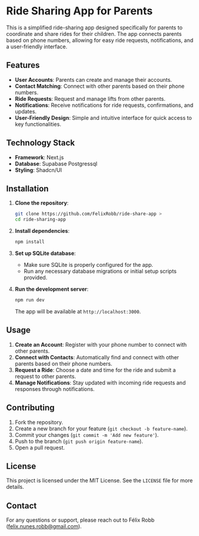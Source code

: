 # Ride Sharing App for Parents

This is a simplified ride-sharing app designed specifically for parents to coordinate and share rides for their children. The app connects parents based on phone numbers, allowing for easy ride requests, notifications, and a user-friendly interface.

## Features

- **User Accounts**: Parents can create and manage their accounts.
- **Contact Matching**: Connect with other parents based on their phone numbers.
- **Ride Requests**: Request and manage lifts from other parents.
- **Notifications**: Receive notifications for ride requests, confirmations, and updates.
- **User-Friendly Design**: Simple and intuitive interface for quick access to key functionalities.

## Technology Stack

- **Framework**: Next.js
- **Database**: Supabase Postgressql
- **Styling**: Shadcn/UI

## Installation

1. **Clone the repository**:

   ```bash
   git clone https://github.com/FelixRobb/ride-share-app >
   cd ride-sharing-app
   ```

2. **Install dependencies**:

   ```bash
   npm install
   ```

3. **Set up SQLite database**:

   - Make sure SQLite is properly configured for the app.
   - Run any necessary database migrations or initial setup scripts provided.

4. **Run the development server**:

   ```bash
   npm run dev
   ```

   The app will be available at `http://localhost:3000`.

## Usage

1. **Create an Account**: Register with your phone number to connect with other parents.
2. **Connect with Contacts**: Automatically find and connect with other parents based on their phone numbers.
3. **Request a Ride**: Choose a date and time for the ride and submit a request to other parents.
4. **Manage Notifications**: Stay updated with incoming ride requests and responses through notifications.

## Contributing

1. Fork the repository.
2. Create a new branch for your feature (`git checkout -b feature-name`).
3. Commit your changes (`git commit -m 'Add new feature'`).
4. Push to the branch (`git push origin feature-name`).
5. Open a pull request.

## License

This project is licensed under the MIT License. See the `LICENSE` file for more details.

## Contact

For any questions or support, please reach out to Félix Robb (felix.nunes.robb@gmail.com).
